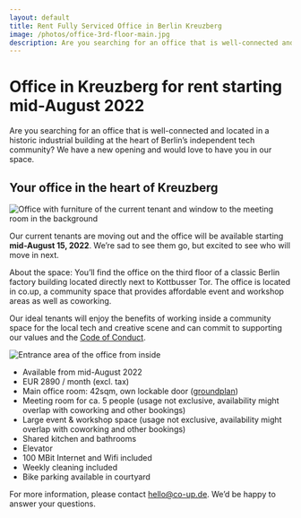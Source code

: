 ```yaml
---
layout: default
title: Rent Fully Serviced Office in Berlin Kreuzberg
image: /photos/office-3rd-floor-main.jpg
description: Are you searching for an office that is well-connected and located in a historic industrial building at the heart of Berlin’s independent tech community? We have a new opening and would love to have you in our space.
---
```


<h1>
  Office in Kreuzberg for rent
  <span>starting mid-August 2022</span>
</h1>

<p>
 Are you searching for an office that is well-connected and located in a historic industrial building at the heart of Berlin’s independent tech community? We have a new opening and would love to have you in our space.
</p>

<h2>Your office in the heart of Kreuzberg</h2>

![Office with furniture of the current tenant and window to the meeting room in the background](photos/office-3rd-floor-main.jpg)

<p>
  Our current tenants are moving out and the office will be available starting <strong>mid-August 15, 2022</strong>. We’re sad to see them go, but excited to see who will move in next.
</p>

<p>
  About the space: You’ll find the office on the third floor of a classic Berlin factory building located directly next to Kottbusser Tor. The office is located in co.up, a community space that provides affordable event and workshop areas as well as coworking.
</p>

<p>
Our ideal tenants will enjoy the benefits of working inside a community space for the local tech and creative scene and can commit to supporting our values and the <a href="https://co-up.de/code-of-conduct/">Code of Conduct</a>.
</p>

![Entrance area of the office from inside](photos/office-3rd-floor-entrance.jpg)

* Available from mid-August 2022
* EUR 2890 / month (excl. tax)
* Main office room: 42sqm, own lockable door ([groundplan](/photos/3rd-floor-groundplan.jpg))
* Meeting room for ca. 5 people (usage not exclusive, availability might overlap with coworking and other bookings)
* Large event & workshop space (usage not exclusive, availability might overlap with coworking and other bookings)
* Shared kitchen and bathrooms
* Elevator
* 100 MBit Internet and Wifi included
* Weekly cleaning included
* Bike parking available in courtyard


<p>
  For more information, please contact <a href="mailto:hello@co-up.de">hello@co-up.de</a>. We’d be happy to answer your questions.
</p>
